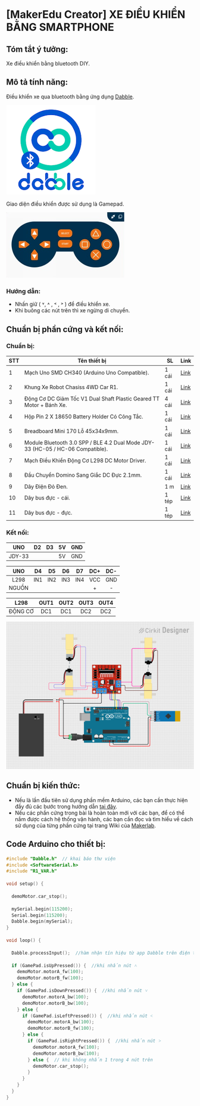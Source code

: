 # [MakerEdu Creator] XE ĐIỀU KHIỂN BẰNG SMARTPHONE
## Tóm tắt ý tưởng:
Xe điều khiển bằng bluetooth DIY.
## Mô tả tính năng:
Điều khiển xe qua bluetooth bằng ứng dụng <a href="https://play.google.com/store/apps/details?id=io.dabbleapp&hl=vi&gl=US">Dabble</a>.

<img src="image/dabbleicon.png">

Giao diện điều khiển được sử dụng là Gamepad.

<img src="image/gamepad.png">

### Hướng dẫn:
- Nhấn giữ ( ˅, ˄ , ˂ , ˃ ) để điều khiển xe.
- Khi buông các nút trên thì xe ngừng di chuyển.
## Chuẩn bị phần cứng và kết nối:
### Chuẩn bị:

<table class="tg">
<thead>
  <tr>
    <th class="tg-baqh">STT</th>
    <th class="tg-baqh">Tên thiết bị </th>
    <th class="tg-baqh">SL</th>
    <th class="tg-baqh">Link</th>
  </tr>
</thead>
<tbody>
  <tr>
    <td class="tg-baqh">1</td>
    <td class="tg-73oq">Mạch Uno SMD CH340 (Arduino Uno Compatible).</td>
    <td class="tg-baqh">1 cái</td>
    <td class="tg-baqh"><a href="https://hshop.vn/products/arduino-uno-r3-smd-chip-don">Link</a></td>
  </tr>
  <tr>
    <td class="tg-baqh">2</td>
    <td class="tg-0lax">Khung Xe Robot Chasiss 4WD Car R1.</td>
    <td class="tg-baqh">1 cái</td>
    <td class="tg-baqh"><a href="https://hshop.vn/products/khung-xe-robot-chasiss-4wd-car-r1">Link</a></td>
  </tr>
  <tr>
    <td class="tg-baqh">3</td>
    <td class="tg-0lax">Động Cơ DC Giảm Tốc V1 Dual Shaft Plastic Geared TT Motor + Bánh Xe.</td>
    <td class="tg-baqh">4 cái</td>
    <td class="tg-baqh"><a href="https://hshop.vn/products/dong-co-dc-giamtoc-v1-1-48">Link</a></td>
  </tr>
  <tr>
    <td class="tg-baqh">4</td>
    <td class="tg-0lax">Hộp Pin 2 X 18650 Battery Holder Có Công Tắc.</td>
    <td class="tg-baqh">1 cái</td>
    <td class="tg-baqh"><a href="https://hshop.vn/products/hop-pin-2-co-18650-co-cong-tac">Link</a></td>
  </tr>
  <tr>
    <td class="tg-baqh">5</td>
    <td class="tg-0lax">Breadboard Mini 170 Lỗ 45x34x9mm.</td>
    <td class="tg-baqh">1 cái</td>
    <td class="tg-baqh"><a href="https://hshop.vn/products/test-board-cammini-35-x-47mm">Link</a></td>
  </tr>
  <tr>
    <td class="tg-baqh">6</td>
    <td class="tg-0lax">Module Bluetooth 3.0 SPP / BLE 4.2 Dual Mode JDY-33 (HC-05 / HC-06 Compatible).</td>
    <td class="tg-baqh">1 cái</td>
    <td class="tg-baqh"><a href="https://hshop.vn/products/mach-thu-phat-bluetooth-dual-mode-3-0-spp-ble-4-2-jdy-33-hc-05-hc-06-compatible">Link</a></td>
  </tr>
  <tr>
    <td class="tg-baqh">7</td>
    <td class="tg-0lax">Mạch Điều Khiển Động Cơ L298 DC Motor Driver.</td>
    <td class="tg-baqh">1 cái</td>
    <td class="tg-baqh"><a href="https://hshop.vn/products/mach-dieu-khien-dong-co-dc-l298">Link</a></td>
  </tr>
  <tr>
    <td class="tg-baqh">8</td>
    <td class="tg-0lax">Đầu Chuyển Domino Sang Giắc DC Đực 2.1mm.</td>
    <td class="tg-baqh">1 cái</td>
    <td class="tg-baqh"><a href="https://hshop.vn/products/dau-chuyen-domino-sang-giac-dc-duc-2-1mm">Link</a></td>
  </tr>
  <tr>
    <td class="tg-baqh">9</td>
    <td class="tg-0lax">Dây Điện Đỏ Đen.</td>
    <td class="tg-baqh">1 m </td>
    <td class="tg-baqh"><a href="https://hshop.vn/products/day-dien-do-den">Link</a></td>
  </tr>
  <tr>
    <td class="tg-baqh">10</td>
    <td class="tg-0lax">Dây bus đực - cái.</td>
    <td class="tg-baqh">1 tép</td>
    <td class="tg-baqh"><a href="https://hshop.vn/products/day-camtest-board-duc-coi20cm40soi">Link</a></td>
  </tr>
  <tr>
    <td class="tg-0lax">11</td>
    <td class="tg-0lax">Dây bus đực - đực.</td>
    <td class="tg-0lax">1 tép</td>
    <td class="tg-0lax"><a href="https://hshop.vn/products/day-camtest-board-duc-duc-20cm40soi">Link</a></td>
  </tr>
</tbody>
</table>

### Kết nối:

| UNO    | D2  | D3  | 5V  | GND |
|:------:|-----|-----|-----|-----|
| JDY-33 |     |     | 5V  | GND |

|  UNO  |  D4 |  D5 |  D6 |  D7 |  DC+ | DC- |
|:-----:|:---:|:---:|:---:|:---:|:----:|:---:|
|  L298 | IN1 | IN2 | IN3 | IN4 |  VCC | GND |
| NGUỒN |     |     |     |     |   +  |  -  |

|   L298   | OUT1 | OUT2 | OUT3 | OUT4 |
|:--------:|:----:|:----:|:----:|:----:|
| ĐỘNG CƠ  |  DC1 |  DC1 |  DC2 |  DC2 |


<img src="image/R1_Bluetooth.png">

## Chuẩn bị kiến thức:
- Nếu là lần đầu tiên sử dụng phần mềm Arduino, các bạn cần thực hiện đầy đủ các bước trong hướng dẫn <a href="https://wiki.makerlab.vn/index.php/H%C6%B0%E1%BB%9Bng_d%E1%BA%ABn_s%E1%BB%AD_d%E1%BB%A5ng_ph%E1%BA%A7n_m%E1%BB%81m_Arduino_v%E1%BB%9Bi_c%C3%A1c_m%E1%BA%A1ch_Vietduino_%2B_MakerEdu_Shield_for_Vietduino">tại đây</a>.
- Nếu các phần cứng trong bài là hoàn toàn mới với các bạn, để có thể nắm được cách hệ thống vận hành, các bạn cần đọc và tìm hiểu về cách sử dụng của từng phần cứng tại trang Wiki của <a href="https://wiki.makerlab.vn/index.php/H%C6%B0%E1%BB%9Bng_d%E1%BA%ABn_s%E1%BB%AD_d%E1%BB%A5ng_ph%E1%BA%A7n_m%E1%BB%81m_Arduino_v%E1%BB%9Bi_c%C3%A1c_m%E1%BA%A1ch_Vietduino_%2B_MakerEdu_Shield_for_Vietduino">Makerlab</a>.
## Code Arduino cho thiết bị:
```Cpp
#include "Dabble.h"  // khai báo thư viện
#include <SoftwareSerial.h>
#include "R1_VAR.h"

void setup() {

  demoMotor.car_stop();

  mySerial.begin(115200);
  Serial.begin(115200);
  Dabble.begin(mySerial);
}

void loop() {

  Dabble.processInput();  //hàm nhận tín hiệu từ app Dabble trên điện thoại

  if (GamePad.isUpPressed()) {  //khi nhấn nút ˄
    demoMotor.motorA_fw(100);
    demoMotor.motorB_fw(100);
  } else {
    if (GamePad.isDownPressed()) {  //khi nhấn nút ˅
      demoMotor.motorA_bw(100);
      demoMotor.motorB_bw(100);
    } else {
      if (GamePad.isLeftPressed()) {  //khi nhấn nút ˂
        demoMotor.motorA_bw(100);
        demoMotor.motorB_fw(100);
      } else {
        if (GamePad.isRightPressed()) {  //khi nhấn nút ˃
          demoMotor.motorA_fw(100);
          demoMotor.motorB_bw(100);
        } else {  // khi không nhấn 1 trong 4 nút trên
          demoMotor.car_stop();
        }
      }
    }
  }
}
``` 


